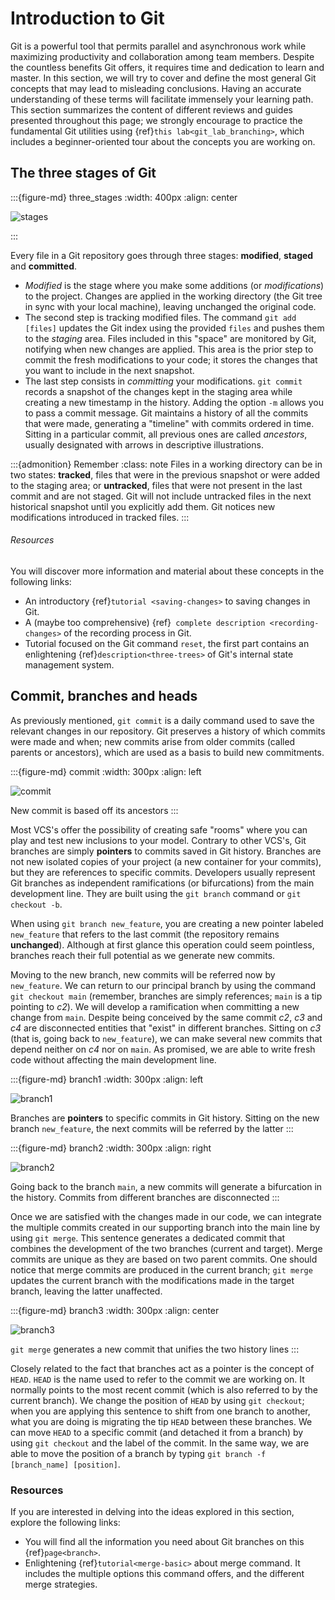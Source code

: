 # Introduction to Git
Git is a powerful tool that permits parallel and asynchronous work while maximizing productivity and collaboration among team members. Despite the countless benefits Git offers, it requires time and dedication to learn and master. In this section, we will try to cover and define the most general Git concepts that may lead to misleading conclusions. Having an accurate understanding of these terms will facilitate immensely your learning path. This section summarizes the content of different reviews and guides presented throughout this page; we strongly encourage to practice the fundamental Git utilities using {ref}`this lab<git_lab_branching>`, which includes a beginner-oriented tour about the concepts you are working on. 

## The three stages of Git 

:::{figure-md} three_stages
:width: 400px
:align: center

![stages](images/three_stages.png)

:::

Every file in a Git repository goes through three stages: __modified__, __staged__ and __committed__.
 * _Modified_ is the stage where you make some additions (or _modifications_) to the project. Changes are applied in the working directory (the Git tree in sync with your local machine), leaving unchanged the original code.
 * The second step is tracking modified files. The command `git add [files]` updates the Git index using the provided `files` and pushes them to the _staging_ area. Files included in this "space" are monitored by Git, notifying when new changes are applied. This area is the prior step to commit the fresh modifications to your code; it stores the changes that you want to include in the next snapshot.   
 * The last step consists in _committing_ your modifications. `git commit` records a snapshot of the changes kept in the staging area while creating a new timestamp in the history. Adding the option `-m` allows you to pass a commit message. Git maintains a history of all the commits that were made, generating a "timeline" with commits ordered in time. Sitting in a particular commit, all previous ones are called _ancestors_, usually designated with arrows in descriptive illustrations.

:::{admonition} Remember
:class: note
Files in a working directory can be in two states: __tracked__, files that were in the previous snapshot or were added to the staging area; or __untracked__, files that were not present in the last commit and are not staged. Git will not include untracked files in the next historical snapshot until you explicitly add them. Git notices new modifications introduced in tracked files. 
:::

###### Resources 

You will discover more information and material about these concepts in the following links:
* An introductory {ref}`tutorial <saving-changes>` to saving changes in Git.
* A (maybe too comprehensive) {ref}` complete description <recording-changes>` of the recording process in Git.
* Tutorial focused on the Git command `reset`, the first part contains an enlightening {ref}`description<three-trees>` of Git's internal state management system. 


## Commit, branches and heads

As previously mentioned, `git commit` is a daily command used to save the relevant changes in our repository. Git preserves a history of which commits were made and when; new commits arise from older commits (called parents or ancestors), which are used as a basis to build new commitments. 

:::{figure-md} commit
:width: 300px
:align: left

![commit](images/commit.png)

New commit is based off its ancestors
:::

Most VCS's offer the possibility of creating safe "rooms" where you can play and test new inclusions to your model. Contrary to other VCS's, Git branches are simply __pointers__ to commits saved in Git history. Branches are not new isolated copies of your project (a new container for your commits), but they are references to specific commits. Developers usually represent Git branches as independent ramifications (or bifurcations) from the main development line. They are built using the `git branch` command or `git checkout -b`. 

When using `git branch new_feature`, you are creating a new pointer labeled `new_feature` that refers to the last commit (the repository remains __unchanged__). Although at first glance this operation could seem pointless, branches reach their full potential as we generate new commits. 

Moving to the new branch, new commits will be referred now by `new_feature`. We can return to our principal branch by using the command `git checkout main` (remember, branches are simply references; `main` is a tip pointing to _c2_). We will develop a ramification when committing a new change from `main`. Despite being conceived by the same commit _c2_, _c3_ and _c4_ are disconnected entities that "exist" in different branches. Sitting on _c3_ (that is, going back to `new_feature`), we can make several new commits that depend neither on _c4_ nor on `main`. As promised, we are able to write fresh code without affecting the main development line. 


:::{figure-md} branch1
:width: 300px
:align: left

![branch1](images/branch1.png)

Branches are __pointers__ to specific commits in Git history. Sitting on the new branch `new_feature`, the next commits will be referred by the latter
:::

:::{figure-md} branch2
:width: 300px
:align: right

![branch2](images/branch2.png)

Going back to the branch `main`, a new commits will generate a bifurcation in the history. Commits from different branches are disconnected
:::


Once we are satisfied with the changes made in our code, we can integrate the multiple commits created in our supporting branch into the main line by using `git merge`. This sentence generates a dedicated commit that combines the development of the two branches (current and target). Merge commits are unique as they are based on two parent commits. One should notice that merge commits are produced in the current branch; `git merge` updates the current branch with the modifications made in the target branch, leaving the latter unaffected. 

:::{figure-md} branch3
:width: 300px
:align: center

![branch3](images/branch3.png)

`git merge` generates a new commit that unifies the two history lines 
:::

Closely related to the fact that branches act as a pointer is the concept of `HEAD`. `HEAD` is the name used to refer to the commit we are working on. It normally points to the most recent commit (which is also referred to by the current branch). We change the position of `HEAD` by using `git checkout`; when you are applying this sentence to shift from one branch to another, what you are doing is migrating the tip `HEAD` between these branches. We can move `HEAD` to a specific commit (and detached it from a branch) by using `git checkout` and the label of the commit. In the same way, we are able to move the position of a branch by typing `git branch -f [branch_name] [position]`. 

### Resources 

If you are interested in delving into the ideas explored in this section, explore the following links:
* You will find all the information you need about Git branches on this {ref}`page<branch>`.
* Enlightening {ref}`tutorial<merge-basic>` about merge command. It includes the multiple 
  options this command offers, and the different merge strategies. 
